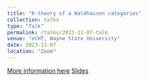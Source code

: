 ```yaml
---
title: "K-theory of a Waldhausen categories"
collection: talks
type: "Talk"
permalink: /talks/2023-11-07-talk
venue: "eCHT, Wayne State University"
date: 2023-11-07
location: "Zoom"
---
```


[More information here](https://s.wayne.edu/echt/echt-reading-seminars/echt-kan-seminar-fall-2023/)
[Slides](https://drive.google.com/file/d/1uvHnnedw9iJsya6scEQn0hyPHi66tmEg/view)
